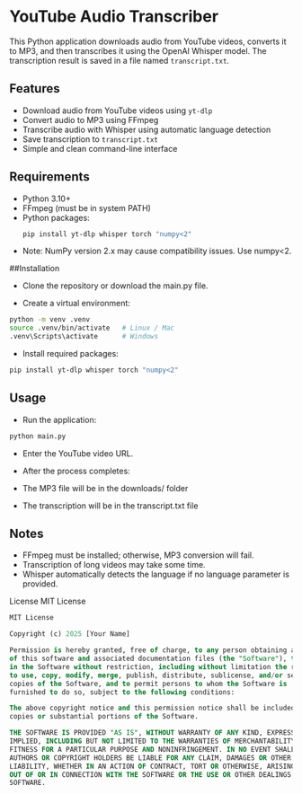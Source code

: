 # YouTube Audio Transcriber

This Python application downloads audio from YouTube videos, converts it to MP3, and then transcribes it using the OpenAI Whisper model. The transcription result is saved in a file named `transcript.txt`.

## Features

- Download audio from YouTube videos using `yt-dlp`  
- Convert audio to MP3 using FFmpeg  
- Transcribe audio with Whisper using automatic language detection  
- Save transcription to `transcript.txt`  
- Simple and clean command-line interface

## Requirements

- Python 3.10+  
- FFmpeg (must be in system PATH)  
- Python packages:  
  ```bash
  pip install yt-dlp whisper torch "numpy<2"

- Note: NumPy version 2.x may cause compatibility issues. Use numpy<2.

##Installation

- Clone the repository or download the main.py file.

- Create a virtual environment:

```bash
python -m venv .venv
source .venv/bin/activate   # Linux / Mac
.venv\Scripts\activate      # Windows
```

- Install required packages:

```bash
pip install yt-dlp whisper torch "numpy<2"
```

## Usage
- Run the application:

```bash
python main.py
```

- Enter the YouTube video URL.

- After the process completes:

- The MP3 file will be in the downloads/ folder

- The transcription will be in the transcript.txt file

## Notes
- FFmpeg must be installed; otherwise, MP3 conversion will fail.
- Transcription of long videos may take some time.
- Whisper automatically detects the language if no language parameter is provided.

License
MIT License

```sql
MIT License

Copyright (c) 2025 [Your Name]

Permission is hereby granted, free of charge, to any person obtaining a copy
of this software and associated documentation files (the "Software"), to deal
in the Software without restriction, including without limitation the rights
to use, copy, modify, merge, publish, distribute, sublicense, and/or sell
copies of the Software, and to permit persons to whom the Software is
furnished to do so, subject to the following conditions:

The above copyright notice and this permission notice shall be included in all
copies or substantial portions of the Software.

THE SOFTWARE IS PROVIDED "AS IS", WITHOUT WARRANTY OF ANY KIND, EXPRESS OR
IMPLIED, INCLUDING BUT NOT LIMITED TO THE WARRANTIES OF MERCHANTABILITY,
FITNESS FOR A PARTICULAR PURPOSE AND NONINFRINGEMENT. IN NO EVENT SHALL THE
AUTHORS OR COPYRIGHT HOLDERS BE LIABLE FOR ANY CLAIM, DAMAGES OR OTHER
LIABILITY, WHETHER IN AN ACTION OF CONTRACT, TORT OR OTHERWISE, ARISING FROM,
OUT OF OR IN CONNECTION WITH THE SOFTWARE OR THE USE OR OTHER DEALINGS IN THE
SOFTWARE.